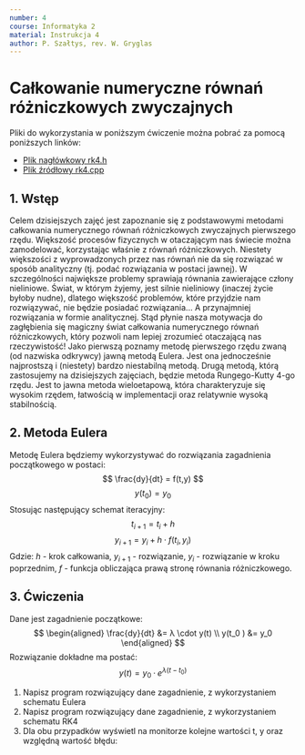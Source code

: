 ```yaml
---
number: 4
course: Informatyka 2
material: Instrukcja 4
author: P. Szałtys, rev. W. Gryglas
---
```


# Całkowanie numeryczne równań różniczkowych zwyczajnych

Pliki do wykorzystania w poniższym ćwiczenie można pobrać za pomocą poniższych linków:

 - [Plik nagłówkowy rk4.h](http://ccfd.github.io/courses/code/info2/rk4.h)
 - [Plik źródłowy rk4.cpp](http://ccfd.github.io/courses/code/info2/rk4.cpp)


## 1. Wstęp
Celem dzisiejszych zajęć jest zapoznanie się z podstawowymi metodami całkowania numerycznego równań różniczkowych zwyczajnych pierwszego rzędu. Większość procesów fizycznych w otaczającym nas świecie można zamodelować, korzystając właśnie z równań różniczkowych. Niestety większości z wyprowadzonych przez nas równań nie da się rozwiązać w sposób analityczny (tj. podać rozwiązania w postaci jawnej). W szczególności największe problemy sprawiają równania zawierające człony nieliniowe. Świat, w którym żyjemy, jest silnie nieliniowy (inaczej życie byłoby nudne), dlatego większość problemów, które przyjdzie nam rozwiązywać, nie będzie posiadać rozwiązania... A przynajmniej rozwiązania w formie analitycznej. Stąd płynie nasza motywacja do zagłębienia się magiczny świat całkowania numerycznego równań różniczkowych, który pozwoli nam lepiej zrozumieć otaczającą nas rzeczywistość! Jako pierwszą poznamy metodę pierwszego rzędu zwaną (od nazwiska odkrywcy) jawną metodą Eulera. Jest ona jednocześnie najprostszą i (niestety) bardzo niestabilną metodą. Drugą metodą, którą zastosujemy na dzisiejszych zajęciach, będzie metoda Rungego-Kutty 4-go rzędu. Jest to jawna metoda wieloetapową, która charakteryzuje się wysokim rzędem, łatwością w implementacji oraz relatywnie wysoką stabilnością.

## 2. Metoda Eulera
Metodę Eulera będziemy wykorzystywać do rozwiązania zagadnienia początkowego w postaci:
$$ \frac{dy}{dt} = f(t,y) $$
$$ y(t_0) = y_0 $$
Stosując następujący schemat iteracyjny:
$$ t_{i+1} = t_{i} + h $$
$$ y_{i+1} = y_i + h \cdot f(t_i , y_i ) $$
Gdzie: $h$ - krok całkowania, $y_{i+1}$ - rozwiązanie, $y_i$ - rozwiązanie w kroku poprzednim, $f$ - funkcja obliczająca prawą stronę równania różniczkowego.

## 3. Ćwiczenia
Dane jest zagadnienie początkowe:
$$
\begin{aligned}
\frac{dy}{dt} &= λ \cdot y(t) \\
y(t_0 ) &= y_0
\end{aligned}
$$
Rozwiązanie dokładne ma postać:
$$ y(t) = y_0 · e^{\lambda(t−t_0)} $$
1. Napisz program rozwiązujący dane zagadnienie, z wykorzystaniem schematu Eulera
2. Napisz program rozwiązujący dane zagadnienie, z wykorzystaniem schematu RK4
3. Dla obu przypadków wyświetl na monitorze kolejne wartości t, y oraz
względną wartość błędu: